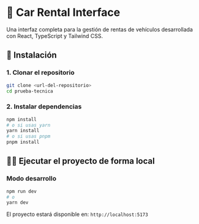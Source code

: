 # 🚗 Car Rental Interface

Una interfaz completa para la gestión de rentas de vehículos desarrollada con React, TypeScript y Tailwind CSS.

## 🚀 Instalación

### 1. Clonar el repositorio
```bash
git clone <url-del-repositorio>
cd prueba-tecnica
```

### 2. Instalar dependencias
```bash
npm install
# o si usas yarn
yarn install
# o si usas pnpm
pnpm install
```


## 🏃‍♂️ Ejecutar el proyecto de forma local

### Modo desarrollo
```bash
npm run dev
# o
yarn dev
```

El proyecto estará disponible en: `http://localhost:5173`

